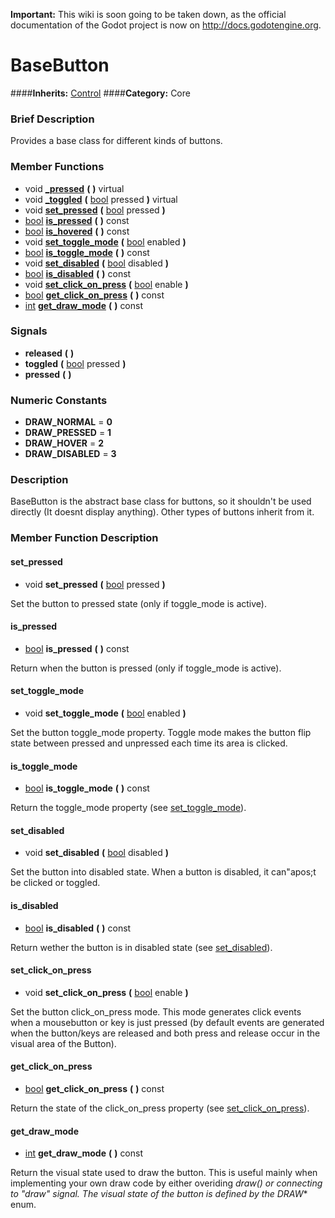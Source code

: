 **Important:** This wiki is soon going to be taken down, as the official documentation of the Godot project is now on http://docs.godotengine.org.

#  BaseButton  
####**Inherits:** [Control](class_control)
####**Category:** Core

###  Brief Description  
Provides a base class for different kinds of buttons.

###  Member Functions 
  * void  **[&#95;pressed](#_pressed)**  **(** **)** virtual
  * void  **[&#95;toggled](#_toggled)**  **(** [bool](class_bool) pressed  **)** virtual
  * void  **[set&#95;pressed](#set_pressed)**  **(** [bool](class_bool) pressed  **)**
  * [bool](class_bool)  **[is&#95;pressed](#is_pressed)**  **(** **)** const
  * [bool](class_bool)  **[is&#95;hovered](#is_hovered)**  **(** **)** const
  * void  **[set&#95;toggle&#95;mode](#set_toggle_mode)**  **(** [bool](class_bool) enabled  **)**
  * [bool](class_bool)  **[is&#95;toggle&#95;mode](#is_toggle_mode)**  **(** **)** const
  * void  **[set&#95;disabled](#set_disabled)**  **(** [bool](class_bool) disabled  **)**
  * [bool](class_bool)  **[is&#95;disabled](#is_disabled)**  **(** **)** const
  * void  **[set&#95;click&#95;on&#95;press](#set_click_on_press)**  **(** [bool](class_bool) enable  **)**
  * [bool](class_bool)  **[get&#95;click&#95;on&#95;press](#get_click_on_press)**  **(** **)** const
  * [int](class_int)  **[get&#95;draw&#95;mode](#get_draw_mode)**  **(** **)** const

###  Signals  
  *  **released**  **(** **)**
  *  **toggled**  **(** [bool](class_bool) pressed  **)**
  *  **pressed**  **(** **)**

###  Numeric Constants  
  * **DRAW_NORMAL** = **0**
  * **DRAW_PRESSED** = **1**
  * **DRAW_HOVER** = **2**
  * **DRAW_DISABLED** = **3**

###  Description  
BaseButton is the abstract base class for buttons, so it shouldn't be used directly (It doesnt display anything). Other types of buttons inherit from it.

###  Member Function Description  

#### <a name="set_pressed">set_pressed</a>
  * void  **set&#95;pressed**  **(** [bool](class_bool) pressed  **)**

Set the button to pressed state (only if toggle_mode is active).

#### <a name="is_pressed">is_pressed</a>
  * [bool](class_bool)  **is&#95;pressed**  **(** **)** const

Return when the button is pressed (only if toggle_mode is active).

#### <a name="set_toggle_mode">set_toggle_mode</a>
  * void  **set&#95;toggle&#95;mode**  **(** [bool](class_bool) enabled  **)**

Set the button toggle_mode property. Toggle mode makes the button flip state between pressed and unpressed each time its area is clicked.

#### <a name="is_toggle_mode">is_toggle_mode</a>
  * [bool](class_bool)  **is&#95;toggle&#95;mode**  **(** **)** const

Return the toggle_mode property (see [set&#95;toggle&#95;mode](#set_toggle_mode)).

#### <a name="set_disabled">set_disabled</a>
  * void  **set&#95;disabled**  **(** [bool](class_bool) disabled  **)**

Set the button into disabled state. When a button is disabled, it can"apos;t be clicked or toggled.

#### <a name="is_disabled">is_disabled</a>
  * [bool](class_bool)  **is&#95;disabled**  **(** **)** const

Return wether the button is in disabled state (see [set&#95;disabled](#set_disabled)).

#### <a name="set_click_on_press">set_click_on_press</a>
  * void  **set&#95;click&#95;on&#95;press**  **(** [bool](class_bool) enable  **)**

Set the button click_on_press mode. This mode generates click events when a mousebutton or key is just pressed (by default events are generated when the button/keys are released and both press and release occur in the visual area of the Button).

#### <a name="get_click_on_press">get_click_on_press</a>
  * [bool](class_bool)  **get&#95;click&#95;on&#95;press**  **(** **)** const

Return the state of the click_on_press property (see [set&#95;click&#95;on&#95;press](#set_click_on_press)).

#### <a name="get_draw_mode">get_draw_mode</a>
  * [int](class_int)  **get&#95;draw&#95;mode**  **(** **)** const

Return the visual state used to draw the button. This is useful mainly when implementing your own draw code by either overiding _draw() or connecting to "draw" signal. The visual state of the button is defined by the DRAW_* enum.

